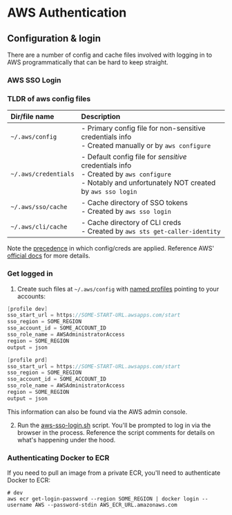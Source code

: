 # AWS Authentication

## Configuration & login

There are a number of config and cache files involved with logging in to AWS programmatically that can be hard to keep straight.

### AWS SSO Login

### TLDR of aws config files

| Dir/file name        | Description
| :------------- |:-------------
| `~/.aws/config` | - Primary config file for non-sensitive credentials info<br>- Created manually or by `aws configure`
| `~/.aws/credentials`    | - Default config file for *sensitive* credentials info<br>- Created by `aws configure`<br>- Notably and unfortunately NOT created by `aws sso login`
| `~/.aws/sso/cache`      | - Cache directory of SSO tokens<br>- Created by `aws sso login`
| `~/.aws/cli/cache`      | - Cache directory of CLI creds<br>- Created by `aws sts get-caller-identity`

Note the [precedence](https://docs.aws.amazon.com/cli/latest/userguide/cli-configure-quickstart.html#cli-configure-quickstart-precedence) in which config/creds are applied.
Reference AWS' [official docs](https://docs.aws.amazon.com/cli/latest/userguide/cli-configure-files.html) for more details.

### Get logged in

1. Create such files at `~/.aws/config` with [named profiles](https://docs.aws.amazon.com/cli/latest/userguide/cli-configure-profiles.html) pointing to your accounts:


```go
[profile dev]
sso_start_url = https://SOME-START-URL.awsapps.com/start
sso_region = SOME_REGION
sso_account_id = SOME_ACCOUNT_ID
sso_role_name = AWSAdministratorAccess
region = SOME_REGION
output = json

[profile prd]
sso_start_url = https://SOME-START-URL.awsapps.com/start
sso_region = SOME_REGION
sso_account_id = SOME_ACCOUNT_ID
sso_role_name = AWSAdministratorAccess
region = SOME_REGION
output = json
```

This information can also be found via the AWS admin console.

2. Run the [aws-sso-login.sh](../scripts/aws-sso-login.sh) script. You'll be prompted to log in via the browser in the process.
   Reference the script comments for details on what's happening under the hood.

### Authenticating Docker to ECR

If you need to pull an image from a private ECR, you'll need to authenticate Docker to ECR:

```shell
# dev
aws ecr get-login-password --region SOME_REGION | docker login --username AWS --password-stdin AWS_ECR_URL.amazonaws.com
```
